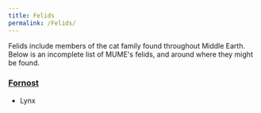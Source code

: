 ```yaml
---
title: Felids
permalink: /Felids/
---
```


Felids include members of the cat family found throughout Middle Earth.
Below is an incomplete list of MUME's felids, and around where they
might be found.

### [Fornost](Fornost "wikilink")

- Lynx